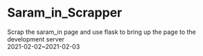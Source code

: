 # Saram_in_Scrapper     
Scrap the saram_in page and use flask to bring up the page to the development server     
2021-02-02~2021-02-03

